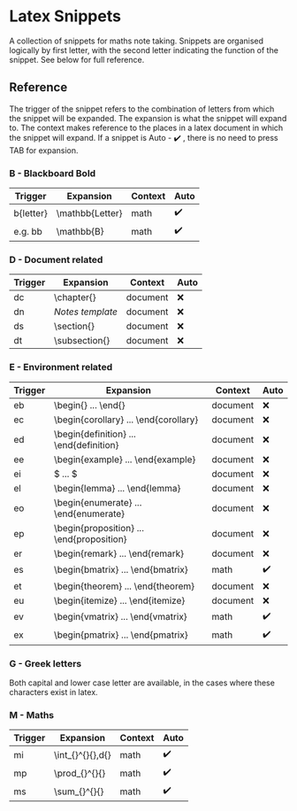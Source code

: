 # Latex Snippets

A collection of snippets for maths note taking. Snippets are organised logically
by first letter, with the second letter indicating the function of the snippet.
See below for full reference.

## Reference
The trigger of the snippet refers to the combination of letters from which the
snippet will be expanded. The expansion is what the snippet will expand to. The
context makes reference to the places in a latex document in which the snippet
will expand. If a snippet is Auto - :heavy_check_mark: , there is no need to press TAB for
expansion.
### B - Blackboard Bold
| Trigger | Expansion | Context | Auto |
| --- | --- | --- | --- |
| b{letter} | \mathbb{Letter} | math | :heavy_check_mark: |
| e.g. bb | \mathbb{B} | math | :heavy_check_mark: |

### D - Document related
| Trigger | Expansion | Context | Auto |
| --- | --- | --- | --- |
| dc | \chapter{} | document | :x: |
| dn | *Notes template* | document | :x: |
| ds | \section{} | document | :x: |
| dt | \subsection{} | document | :x: |

### E - Environment related
| Trigger | Expansion | Context | Auto |
| --- | --- | --- | --- |
| eb | \begin{} ... \end{} | document | :x: |
| ec | \begin{corollary} ... \end{corollary} | document | :x: |
| ed | \begin{definition} ... \end{definition} | document | :x: |
| ee | \begin{example} ... \end{example} | document | :x: |
| ei | \$ ... \$ | document | :x: |
| el | \begin{lemma} ... \end{lemma} | document | :x: |
| eo | \begin{enumerate} ... \end{enumerate} | document | :x: |
| ep | \begin{proposition} ... \end{proposition} | document | :x: |
| er | \begin{remark} ... \end{remark} | document | :x: |
| es | \begin{bmatrix} ... \end{bmatrix} | math | :heavy_check_mark: |
| et | \begin{theorem} ... \end{theorem} | document | :x: |
| eu | \begin{itemize} ... \end{itemize} | document | :x: |
| ev | \begin{vmatrix} ... \end{vmatrix} | math | :heavy_check_mark: |
| ex | \begin{pmatrix} ... \end{pmatrix} | math | :heavy_check_mark: |

### G - Greek letters
Both capital and lower case letter are available, in the cases where these characters exist in latex.

### M - Maths
| Trigger | Expansion | Context | Auto |
| --- | --- | --- | --- |
| mi | \int_{}^{}{}\,d{} | math | :heavy_check_mark: |
| mp | \prod_{}^{}{} | math | :heavy_check_mark: |
| ms | \sum_{}^{}{} | math | :heavy_check_mark: |
